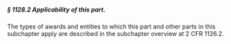 ##### § 1128.2 Applicability of this part. #####

The types of awards and entities to which this part and other parts in this subchapter apply are described in the subchapter overview at 2 CFR 1126.2.